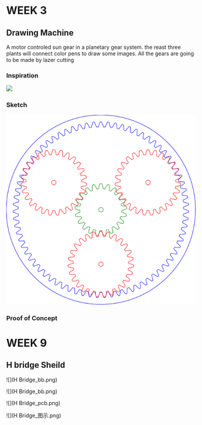 # WEEK 3
## Drawing Machine 
A motor controled sun gear in a planetary gear system. the reast three plants will connect color pens to draw some images.
All the gears are going to be made by lazer cutting 

### Inspiration 

![](https://3dprint.com/wp-content/uploads/2015/07/spirograph1.gif)

### Sketch 
![](Gear.svg)

### Proof of Concept

# WEEK 9
## H bridge Sheild 

![](H Bridge_bb.png)

![](H Bridge_bb.png)

![](H Bridge_pcb.png)

![](H Bridge_图示.png)
